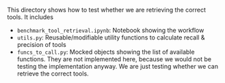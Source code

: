 This directory shows how to test whether we are retrieving the correct tools. It includes

- `benchmark_tool_retrieval.ipynb`: Notebook showing the workflow
- `utils.py`: Reusable/modifiable utility functions to calculate recall & precision of tools
- `funcs_to_call.py`: Mocked objects showing the list of available functions. They are not implemented here, because we would not be testing the implementation anyway. We are just testing whether we can retrieve the correct tools.
